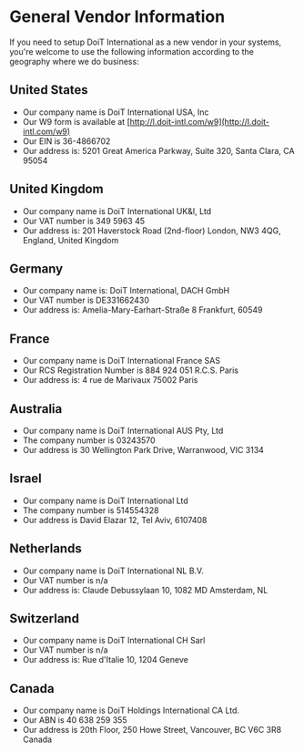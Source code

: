 # General Vendor Information

If you need to setup DoiT International as a new vendor in your systems, you're welcome to use the following information according to the geography where we do business:

## United States

* Our company name is DoiT International USA, Inc
* Our W9 form is available at [http://l.doit-intl.com/w9](http://l.doit-intl.com/w9)
* Our EIN is 36-4866702
* Our address is: 5201 Great America Parkway, Suite 320, Santa Clara, CA 95054

## United Kingdom

* Our company name is DoiT International UK&I, Ltd
* Our VAT number is 349 5963 45
* Our address is: 201 Haverstock Road \(2nd-floor\) London, NW3 4QG, England, United Kingdom

## Germany

* Our company name is: DoiT International, DACH GmbH
* Our VAT number is DE331662430
* Our address is: Amelia-Mary-Earhart-Straße 8 Frankfurt, 60549

## France

* Our company name is DoiT International France SAS
* Our RCS Registration Number is 884 924 051 R.C.S. Paris
* Our address is: 4 rue de Marivaux 75002 Paris

## Australia

* Our company name is DoiT International AUS Pty, Ltd
* The company number is 03243570
* Our address is 30 Wellington Park Drive, Warranwood, VIC 3134

## Israel

* Our company name is DoiT International Ltd
* The company number is 514554328
* Our address is David Elazar 12, Tel Aviv, 6107408

## Netherlands

* Our company name is DoiT International NL B.V.
* Our VAT number is n/a
* Our address is: Claude Debussylaan 10, 1082 MD Amsterdam, NL

## Switzerland

* Our company name is DoiT International CH Sarl
* Our VAT number is n/a
* Our address is: Rue d'Italie 10, 1204 Geneve

## Canada

* Our company name is DoiT Holdings International CA Ltd.
* Our ABN is 40 638 259 355
* Our address is 20th Floor, 250 Howe Street, Vancouver, BC V6C 3R8 Canada
